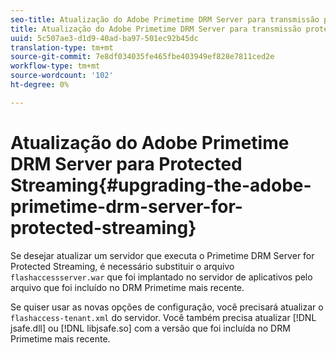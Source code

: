 ```yaml
---
seo-title: Atualização do Adobe Primetime DRM Server para transmissão protegida
title: Atualização do Adobe Primetime DRM Server para transmissão protegida
uuid: 5c507ae3-d1d9-40ad-ba97-501ec92b45dc
translation-type: tm+mt
source-git-commit: 7e8df034035fe465fbe403949ef828e7811ced2e
workflow-type: tm+mt
source-wordcount: '102'
ht-degree: 0%

---
```



# Atualização do Adobe Primetime DRM Server para Protected Streaming{#upgrading-the-adobe-primetime-drm-server-for-protected-streaming}

Se desejar atualizar um servidor que executa o Primetime DRM Server for Protected Streaming, é necessário substituir o arquivo `flashaccessserver.war` que foi implantado no servidor de aplicativos pelo arquivo que foi incluído no DRM Primetime mais recente.

Se quiser usar as novas opções de configuração, você precisará atualizar o `flashaccess-tenant.xml` do servidor. Você também precisa atualizar [!DNL jsafe.dll] ou [!DNL libjsafe.so] com a versão que foi incluída no DRM Primetime mais recente.
